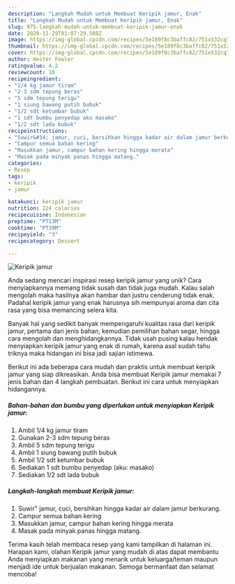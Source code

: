 ```yaml
---
description: "Langkah Mudah untuk Membuat Keripik jamur, Enak"
title: "Langkah Mudah untuk Membuat Keripik jamur, Enak"
slug: 975-langkah-mudah-untuk-membuat-keripik-jamur-enak
date: 2020-11-29T01:07:29.508Z
image: https://img-global.cpcdn.com/recipes/5e189f8c3baffc82/751x532cq70/keripik-jamur-foto-resep-utama.jpg
thumbnail: https://img-global.cpcdn.com/recipes/5e189f8c3baffc82/751x532cq70/keripik-jamur-foto-resep-utama.jpg
cover: https://img-global.cpcdn.com/recipes/5e189f8c3baffc82/751x532cq70/keripik-jamur-foto-resep-utama.jpg
author: Hester Fowler
ratingvalue: 4.2
reviewcount: 10
recipeingredient:
- "1/4 kg jamur tiram"
- "2-3 sdm tepung beras"
- "5 sdm tepung terigu"
- "1 siung bawang putih bubuk"
- "1/2 sdt ketumbar bubuk"
- "1 sdt bumbu penyedap aku masako"
- "1/2 sdt lada bubuk"
recipeinstructions:
- "Suwir&#34; jamur, cuci, bersihkan hingga kadar air dalam jamur berkurang."
- "Campur semua bahan kering"
- "Masukkan jamur, campur bahan kering hingga merata"
- "Masak pada minyak panas hingga matang."
categories:
- Resep
tags:
- keripik
- jamur

katakunci: keripik jamur 
nutrition: 224 calories
recipecuisine: Indonesian
preptime: "PT13M"
cooktime: "PT39M"
recipeyield: "3"
recipecategory: Dessert

---
```



![Keripik jamur](https://img-global.cpcdn.com/recipes/5e189f8c3baffc82/751x532cq70/keripik-jamur-foto-resep-utama.jpg)

Anda sedang mencari inspirasi resep keripik jamur yang unik? Cara menyiapkannya memang tidak susah dan tidak juga mudah. Kalau salah mengolah maka hasilnya akan hambar dan justru cenderung tidak enak. Padahal keripik jamur yang enak harusnya sih mempunyai aroma dan cita rasa yang bisa memancing selera kita.

Banyak hal yang sedikit banyak mempengaruhi kualitas rasa dari keripik jamur, pertama dari jenis bahan, kemudian pemilihan bahan segar, hingga cara mengolah dan menghidangkannya. Tidak usah pusing kalau hendak menyiapkan keripik jamur yang enak di rumah, karena asal sudah tahu triknya maka hidangan ini bisa jadi sajian istimewa.




Berikut ini ada beberapa cara mudah dan praktis untuk membuat keripik jamur yang siap dikreasikan. Anda bisa membuat Keripik jamur memakai 7 jenis bahan dan 4 langkah pembuatan. Berikut ini cara untuk menyiapkan hidangannya.

<!--inarticleads1-->

##### Bahan-bahan dan bumbu yang diperlukan untuk menyiapkan Keripik jamur:

1. Ambil 1/4 kg jamur tiram
1. Gunakan 2-3 sdm tepung beras
1. Ambil 5 sdm tepung terigu
1. Ambil 1 siung bawang putih bubuk
1. Ambil 1/2 sdt ketumbar bubuk
1. Sediakan 1 sdt bumbu penyedap (aku: masako)
1. Sediakan 1/2 sdt lada bubuk




<!--inarticleads2-->

##### Langkah-langkah membuat Keripik jamur:

1. Suwir&#34; jamur, cuci, bersihkan hingga kadar air dalam jamur berkurang.
1. Campur semua bahan kering
1. Masukkan jamur, campur bahan kering hingga merata
1. Masak pada minyak panas hingga matang.




Terima kasih telah membaca resep yang kami tampilkan di halaman ini. Harapan kami, olahan Keripik jamur yang mudah di atas dapat membantu Anda menyiapkan makanan yang menarik untuk keluarga/teman maupun menjadi ide untuk berjualan makanan. Semoga bermanfaat dan selamat mencoba!
